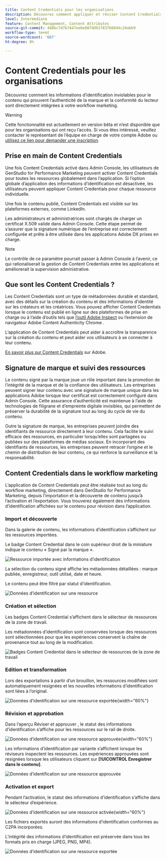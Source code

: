 ```yaml
---
title: Content Credentials pour les organisations
description: Découvrez comment appliquer et réviser Content Credentials dans GenStudio for Performance Marketing.
level: Intermediate
feature: Content Management, Content Attributes
source-git-commit: 488bc7d7b7447ee6e807dd91f83766844c24abb9
workflow-type: tm+mt
source-wordcount: '667'
ht-degree: 0%

---
```


# Content Credentials pour les organisations

Découvrez comment les informations d’identification inviolables pour le contenu qui prouvent l’authenticité de la marque et la conformité du lecteur sont directement intégrées à votre workflow marketing.

>[!WARNING]
>
> Cette fonctionnalité est actuellement en version bêta et n’est disponible que pour les organisations qui ont reçu l’accès. Si vous êtes intéressé, veuillez contacter le représentant de l’équipe en charge de votre compte Adobe ou [utilisez ce lien pour demander une inscription](https://www.feedbackprogram.adobe.com/c/a/5aWPEOthrDv22Mf9CyekOy?source=qr).


## Prise en main de Content Credentials

Une fois Content Credentials activé dans Admin Console, les utilisateurs de GenStudio for Performance Marketing peuvent activer Content Credentials pour toutes les ressources globalement dans l’application. Si l’option globale d’application des informations d’identification est désactivée, les utilisateurs peuvent appliquer Content Credentials pour chaque ressource individuelle.

Une fois le contenu publié, Content Credentials est visible sur les plateformes externes, comme LinkedIn.

Les administrateurs et administratrices sont chargés de charger un certificat X.509 valide dans Admin Console. Cette étape permet de s’assurer que la signature numérique de l’entreprise est correctement configurée et prête à être utilisée dans les applications Adobe DX prises en charge.

>[!NOTE]
>
>Le contrôle de ce paramètre pourrait passer à Admin Console à l’avenir, ce qui rationaliserait la gestion de Content Credentials entre les applications et améliorerait la supervision administrative.

## Que sont les Content Credentials ? 

Les Content Credentials sont un type de métadonnées durable et standard, avec des détails sur la création du contenu et des informations d’identité sur les créateurs et les créatrices. Vous pouvez afficher Content Credentials lorsque le contenu est publié en ligne sur des plateformes de prise en charge ou à l’aide d’outils tels que [l’outil Adobe Inspect](https://contentauthenticity.adobe.com/inspect) ou l’extension de navigateur Adobe Content Authenticity Chrome [](https://helpx.adobe.com/creative-cloud/help/cai/adobe-content-authenticity-chrome-browser-extension.html).  

L’application de Content Credentials peut aider à accroître la transparence sur la création du contenu et peut aider vos utilisateurs à se connecter à leur contenu.

[En savoir plus sur Content Credentials](https://helpx.adobe.com/fr/creative-cloud/help/content-credentials.html) sur Adobe.

## Signature de marque et suivi des ressources

Le contenu signé par la marque joue un rôle important dans la promotion de l’intégrité de la marque et de la confiance des utilisateurs. Les entreprises peuvent signer leur contenu avec une signature de marque unique dans les applications Adobe lorsque leur certificat est correctement configuré dans Admin Console. Cette assurance d’authenticité est maintenue à l’aide de technologies de filigrane et d’empreinte digitale invisibles, qui permettent de préserver la durabilité de la signature tout au long du cycle de vie du contenu.

Outre la signature de marque, les entreprises peuvent joindre des identifiants de ressource directement à leur contenu. Cela facilite le suivi efficace des ressources, en particulier lorsqu’elles sont partagées ou publiées sur des plateformes de médias sociaux. En incorporant des identifiants de ressources, les entreprises peuvent retracer l’origine et le chemin de distribution de leur contenu, ce qui renforce la surveillance et la responsabilité.

## Content Credentials dans le workflow marketing

L’application de Content Credentials peut être réalisée tout au long du workflow marketing, directement dans GenStudio for Performance Marketing, depuis l’importation et la découverte de contenu jusqu’à l’activation et l’exportation. Vous trouverez également des informations d’identification affichées sur le contenu pour révision dans l’application.

### Import et découverte

Dans la galerie de contenu, les informations d’identification s’affichent sur les ressources importées.

Le badge Content Credential dans le coin supérieur droit de la miniature indique le contenu « Signé par la marque ».

![Ressource importée avec informations d’identification](./images/import-discovery1.png)

La sélection du contenu signé affiche les métadonnées détaillées : marque publiée, enregistreur, outil utilisé, date et heure.

Le contenu peut être filtré par statut d’identification.

![Données d’identification sur une ressource](./images/import-discovery2.jpg)

### Création et sélection

Les badges Content Credential s’affichent dans le sélecteur de ressources de la zone de travail.

Les métadonnées d’identification sont conservées lorsque des ressources sont sélectionnées pour que les expériences conservent la chaîne de provenance tout au long de la modification.

![Badges Content Credential dans le sélecteur de ressources de la zone de travail](./images/creation-selection1.png)

### Edition et transformation

Lors des exportations à partir d’un brouillon, les ressources modifiées sont automatiquement resignées et les nouvelles informations d’identification sont liées à l’original.

![Données d’identification sur une ressource exportée](./images/edit-and-transformation1.png){width="60%"}

### Révision et approbation

Dans l’aperçu Réviser et approuver , le statut des informations d’identification s’affiche pour les ressources sur le rail de droite.

![Données d’identification sur une ressource approuvée](./images/review-and-approve1.png){width="60%"}

Les informations d’identification par variante s’affichent lorsque les réviseurs inspectent les ressources. Les expériences approuvées sont resignées lorsque les utilisateurs cliquent sur **[!UICONTROL Enregistrer dans le contenu]**.

![Données d’identification sur une ressource approuvée](./images/review-and-approve2.png)

### Activation et export

Pendant l’activation, le statut des informations d’identification s’affiche dans le sélecteur d’expérience.

![Données d’identification sur une ressource activée](./images/activate-export1.png){width="60%"}

Les fichiers exportés auront des informations d’identification conformes au C2PA incorporées.

L’intégrité des informations d’identification est préservée dans tous les formats pris en charge (JPEG, PNG, MP4).

![Données d’identification sur une ressource exportée](./images/activate-export2.png)


